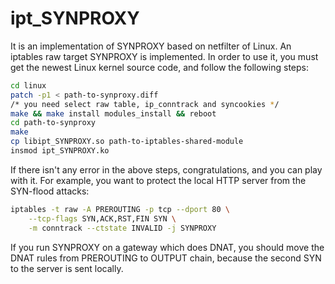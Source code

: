 # ipt_SYNPROXY

It is an implementation of SYNPROXY based on netfilter of Linux. An iptables raw
target SYNPROXY is implemented. In order to use it, you must get the newest
Linux kernel source code, and follow the following steps:

```bash
cd linux
patch -p1 < path-to-synproxy.diff
/* you need select raw table, ip_conntrack and syncookies */
make && make install modules_install && reboot
cd path-to-synproxy
make
cp libipt_SYNPROXY.so path-to-iptables-shared-module
insmod ipt_SYNPROXY.ko
```

If there isn't any error in the above steps, congratulations, and you can play
with it. For example, you want to protect the local HTTP server from the
SYN-flood attacks:

```bash
iptables -t raw -A PREROUTING -p tcp --dport 80 \
	--tcp-flags SYN,ACK,RST,FIN SYN \
	-m conntrack --ctstate INVALID -j SYNPROXY
```

If you run SYNPROXY on a gateway which does DNAT, you should move the DNAT rules
from PREROUTING to OUTPUT chain, because the second SYN to the server is sent
locally.
